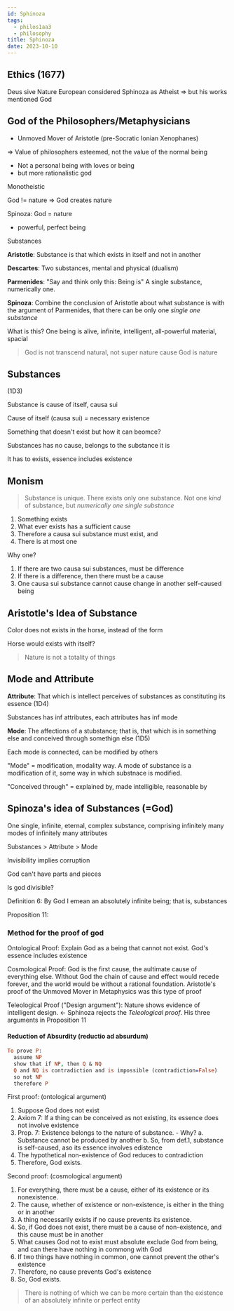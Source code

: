 ```yaml
---
id: Sphinoza
tags:
  - philos1aa3
  - philosophy
title: Sphinoza
date: 2023-10-10
---
```


## Ethics (1677)

Deus sive Nature
European considered Sphinoza as Atheist => but his works mentioned God

## God of the Philosophers/Metaphysicians

- Unmoved Mover of Aristotle (pre-Socratic Ionian Xenophanes)

=> Value of philosophers esteemed, not the value of the normal being

- Not a personal being with loves or being
- but more rationalistic god

Monotheistic

God != nature => God creates nature

Spinoza: God = nature

- powerful, perfect being

Substances

**Aristotle**: Substance is that which exists in itself and not in another

**Descartes**: Two substances, mental and physical (dualism)

**Parmenides**: "Say and think only this: Being is" A single substance, numerically one.

**Spinoza**: Combine the conclusion of Aristotle about what substance is with the argument of Parmenides, that there can be only one _single one substance_

What is this?
One being is alive, infinite, intelligent, all-powerful
material, spacial

> God is not transcend natural, not super nature cause
> God is nature

## Substances

(1D3)

Substance is cause of itself, causa sui

Cause of itself (causa sui) = necessary existence

Something that doesn't exist but how it can beomce?

Substances has no cause, belongs to the substance it is

It has to exists, essence includes existence

## Monism

> Substance is unique. There exists only one substance. Not one _kind_ of substance, but _numerically one single substance_

1. Something exists
2. What ever exists has a sufficient cause
3. Therefore a causa sui substance must exist, and
4. There is at most one

Why one?

1. If there are two causa sui substances, must be difference
2. If there is a difference, then there must be a cause
3. One causa sui substance cannot cause change in another self-caused being

## Aristotle's Idea of Substance

Color does not exists in the horse, instead of the form

Horse would exists with itself?

> Nature is not a totality of things

## Mode and Attribute

**Attribute**: That which is intellect perceives of substances as constituting its essence (1D4)

Substances has inf attributes, each attributes has inf mode

**Mode**: The affections of a stubstance; that is, that which is in something else and conceived through somethign else (1D5)

Each mode is connected, can be modified by others

"Mode" = modification, modality way. A mode of substance is a modification of it, some way in which substnace is modified.

"Conceived through" = explained by, made intelligible, reasonable by

## Spinoza's idea of Substances (=God)

One single, infinite, eternal, complex substance, comprising infinitely many modes of infinitely many attributes

Substances > Attribute > Mode

Invisibility implies corruption

God can't have parts and pieces

Is god divisible?

Definition 6: By God I emean an absolutely infinite being; that is, substances

Proposition 11:

### Method for the proof of god

Ontological Proof: Explain God as a being that cannot not exist. God's essence includes existence

Cosmological Proof: God is the first cause, the aultimate cause of everything else. WIthout God the chain of cause and effect would recede forever, and the world would be without a rational foundation.
Aristotle's proof of the Unmoved Mover in Metaphysics was this type of proof

Teleological Proof ("Design argument"): Nature shows evidence of intelligent design. <- Sphinoza rejects the _Teleological proof_. His three arguments in Proposition 11

#### Reduction of Absurdity (reductio ad absurdum)

```prolog
To prove P:
  assume NP
  show that if NP, then Q & NQ
  Q and NQ is contradiction and is impossible (contradiction=False)
  so not NP
  therefore P
```

First proof: (ontological argument)

1. Suppose God does not exist
2. Axiom 7: If a thing can be conceived as not existing, its essence does not involve existence
3. Prop. 7: Existence belongs to the nature of substance. - Why?
   a. Substance cannot be produced by another
   b. So, from def.1, substance is self-caused, aso its essence involves edistence
4. The hypothetical non-existence of God reduces to contradiction
5. Therefore, God exists.

Second proof: (cosmological argument)

1. For everything, there must be a cause, either of its existence or its nonexistence.
2. The cause, whether of existence or non-existence, is either in the thing or in another
3. A thing necessarily exists if no cause prevents its existence.
4. So, if God does not exist, there must be a cause of non-existence, and this cause must be in another
5. What causes God not to exist must absolute exclude God from being, and can there have nothing in commong with God
6. If two things have nothing in common, one cannot prevent the other's existence
7. Therefore, no cause prevents God's existence
8. So, God exists.

> There is nothing of which we can be more certain than the existence of an absolutely infinite or perfect entity
